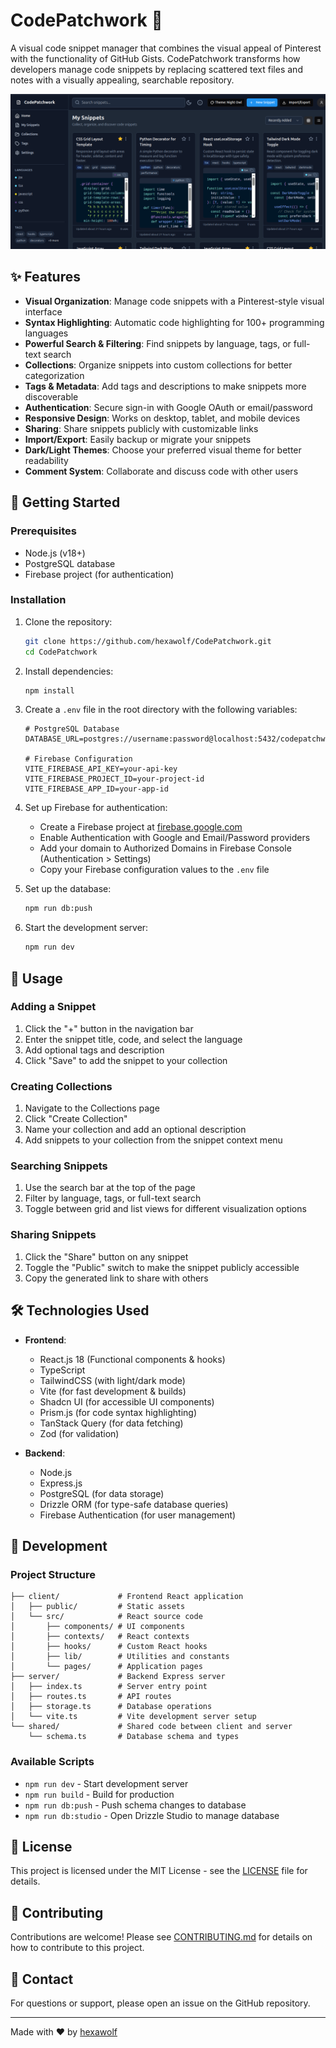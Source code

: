 # CodePatchwork 🧩

A visual code snippet manager that combines the visual appeal of Pinterest with the functionality of GitHub Gists. CodePatchwork transforms how developers manage code snippets by replacing scattered text files and notes with a visually appealing, searchable repository.

![CodePatchwork Banner](codepatchwork-banner.png)

## ✨ Features

- **Visual Organization**: Manage code snippets with a Pinterest-style visual interface
- **Syntax Highlighting**: Automatic code highlighting for 100+ programming languages
- **Powerful Search & Filtering**: Find snippets by language, tags, or full-text search
- **Collections**: Organize snippets into custom collections for better categorization
- **Tags & Metadata**: Add tags and descriptions to make snippets more discoverable
- **Authentication**: Secure sign-in with Google OAuth or email/password
- **Responsive Design**: Works on desktop, tablet, and mobile devices
- **Sharing**: Share snippets publicly with customizable links
- **Import/Export**: Easily backup or migrate your snippets
- **Dark/Light Themes**: Choose your preferred visual theme for better readability
- **Comment System**: Collaborate and discuss code with other users

## 🚀 Getting Started

### Prerequisites

- Node.js (v18+)
- PostgreSQL database
- Firebase project (for authentication)

### Installation

1. Clone the repository:
   ```bash
   git clone https://github.com/hexawolf/CodePatchwork.git
   cd CodePatchwork
   ```

2. Install dependencies:
   ```bash
   npm install
   ```

3. Create a `.env` file in the root directory with the following variables:
   ```
   # PostgreSQL Database
   DATABASE_URL=postgres://username:password@localhost:5432/codepatchwork
   
   # Firebase Configuration
   VITE_FIREBASE_API_KEY=your-api-key
   VITE_FIREBASE_PROJECT_ID=your-project-id
   VITE_FIREBASE_APP_ID=your-app-id
   ```

4. Set up Firebase for authentication:
   - Create a Firebase project at [firebase.google.com](https://firebase.google.com/)
   - Enable Authentication with Google and Email/Password providers
   - Add your domain to Authorized Domains in Firebase Console (Authentication > Settings)
   - Copy your Firebase configuration values to the `.env` file

5. Set up the database:
   ```bash
   npm run db:push
   ```

6. Start the development server:
   ```bash
   npm run dev
   ```

## 🔧 Usage

### Adding a Snippet

1. Click the "+" button in the navigation bar
2. Enter the snippet title, code, and select the language
3. Add optional tags and description
4. Click "Save" to add the snippet to your collection

### Creating Collections

1. Navigate to the Collections page
2. Click "Create Collection"
3. Name your collection and add an optional description
4. Add snippets to your collection from the snippet context menu

### Searching Snippets

1. Use the search bar at the top of the page
2. Filter by language, tags, or full-text search
3. Toggle between grid and list views for different visualization options

### Sharing Snippets

1. Click the "Share" button on any snippet
2. Toggle the "Public" switch to make the snippet publicly accessible
3. Copy the generated link to share with others

## 🛠️ Technologies Used

- **Frontend**:
  - React.js 18 (Functional components & hooks)
  - TypeScript
  - TailwindCSS (with light/dark mode)
  - Vite (for fast development & builds)
  - Shadcn UI (for accessible UI components)
  - Prism.js (for code syntax highlighting)
  - TanStack Query (for data fetching)
  - Zod (for validation)

- **Backend**:
  - Node.js
  - Express.js
  - PostgreSQL (for data storage)
  - Drizzle ORM (for type-safe database queries)
  - Firebase Authentication (for user management)

## 🧪 Development

### Project Structure

```
├── client/             # Frontend React application
│   ├── public/         # Static assets
│   └── src/            # React source code
│       ├── components/ # UI components
│       ├── contexts/   # React contexts
│       ├── hooks/      # Custom React hooks
│       ├── lib/        # Utilities and constants
│       └── pages/      # Application pages
├── server/             # Backend Express server
│   ├── index.ts        # Server entry point
│   ├── routes.ts       # API routes
│   ├── storage.ts      # Database operations
│   └── vite.ts         # Vite development server setup
└── shared/             # Shared code between client and server
    └── schema.ts       # Database schema and types
```

### Available Scripts

- `npm run dev` - Start development server
- `npm run build` - Build for production
- `npm run db:push` - Push schema changes to database
- `npm run db:studio` - Open Drizzle Studio to manage database

## 📝 License

This project is licensed under the MIT License - see the [LICENSE](LICENSE) file for details.

## 🤝 Contributing

Contributions are welcome! Please see [CONTRIBUTING.md](CONTRIBUTING.md) for details on how to contribute to this project.

## 📧 Contact

For questions or support, please open an issue on the GitHub repository.

---

Made with ❤️ by [hexawolf](https://github.com/hexawolf)
